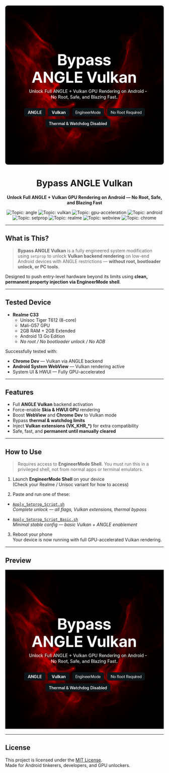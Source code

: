 <p align="center">
  <img src="bypass-angle-vulkan-preview.png" alt="Bypass ANGLE Vulkan Preview" style="border-radius: 8px;">
</p>

<h1 align="center">Bypass ANGLE Vulkan</h1>
<p align="center"><b>Unlock Full ANGLE + Vulkan GPU Rendering on Android — No Root, Safe, and Blazing Fast</b></p>

<p align="center">
  <img alt="Topic: angle" src="https://img.shields.io/badge/topic-angle-blue?style=flat-square">
  <img alt="Topic: vulkan" src="https://img.shields.io/badge/topic-vulkan-red?style=flat-square">
  <img alt="Topic: gpu-acceleration" src="https://img.shields.io/badge/topic-GPU--acceleration-green?style=flat-square">
  <img alt="Topic: android" src="https://img.shields.io/badge/topic-android-yellow?style=flat-square">
  <img alt="Topic: setprop" src="https://img.shields.io/badge/topic-setprop-lightgrey?style=flat-square">
  <img alt="Topic: realme" src="https://img.shields.io/badge/topic-realme-orange?style=flat-square">
  <img alt="Topic: webview" src="https://img.shields.io/badge/topic-webview-blueviolet?style=flat-square">
  <img alt="Topic: chrome" src="https://img.shields.io/badge/topic-chrome-silver?style=flat-square">
</p>

---

## What is This?

> **Bypass ANGLE Vulkan** is a fully engineered system modification using `setprop` to unlock **Vulkan backend rendering** on low-end Android devices with ANGLE restrictions — **without root, bootloader unlock, or PC tools**.

Designed to push entry-level hardware beyond its limits using **clean, permanent property injection via EngineerMode shell**.

---

## Tested Device

- **Realme C33**
  - Unisoc Tiger T612 (8-core)
  - Mali-G57 GPU
  - 2GB RAM + 2GB Extended
  - Android 13 Go Edition
  - *No root / No bootloader unlock / No ADB*

Successfully tested with:
- **Chrome Dev** — Vulkan via ANGLE backend
- **Android System WebView** — Vulkan rendering active
- System UI & HWUI — Fully GPU-accelerated

---

## Features

- Full **ANGLE Vulkan** backend activation
- Force-enable **Skia & HWUI GPU** rendering
- Boost **WebView** and **Chrome Dev** to Vulkan mode
- Bypass **thermal & watchdog limits**
- Inject **Vulkan extensions (VK_KHR_*)** for extra compatibility
- Safe, fast, and **permanent until manually cleared**

---

## How to Use

> Requires access to **EngineerMode Shell**. You must run this in a privileged shell, not from normal apps or terminal emulators.

1. Launch **EngineerMode Shell** on your device  
   (Check your Realme / Unisoc variant for how to access)

2. Paste and run one of these:

- [`Apply_Setprop_Script.sh`](Apply_Setprop_Script.sh)  
  *Complete unlock — all flags, Vulkan extensions, thermal bypass*

- [`Apply_Setprop_Script_Basic.sh`](Apply_Setprop_Script_Basic.sh)  
  *Minimal stable config — basic Vulkan + ANGLE enablement*

3. Reboot your phone  
   Your device is now running with full GPU-accelerated Vulkan rendering.

---

## Preview

![Bypass ANGLE Vulkan Demo](bypass-angle-vulkan-preview.png)

---

## License

This project is licensed under the [MIT License](LICENSE).  
Made for Android tinkerers, developers, and GPU unlockers.
